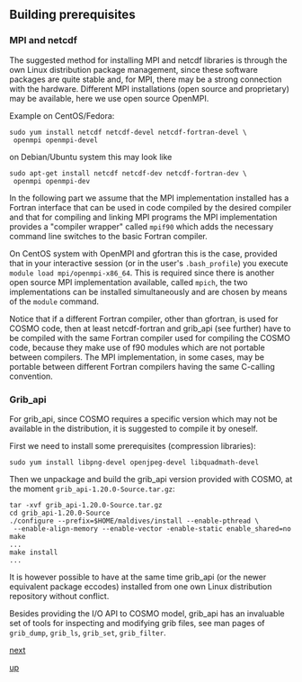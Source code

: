 ## Building prerequisites ##

### MPI and netcdf ###

The suggested method for installing MPI and netcdf libraries is
through the own Linux distribution package management, since these
software packages are quite stable and, for MPI, there may be a strong
connection with the hardware. Different MPI installations (open source
and proprietary) may be available, here we use open source OpenMPI.

Example on CentOS/Fedora:

```
sudo yum install netcdf netcdf-devel netcdf-fortran-devel \
 openmpi openmpi-devel

```

on Debian/Ubuntu system this may look like

```
sudo apt-get install netcdf netcdf-dev netcdf-fortran-dev \
 openmpi openmpi-dev

```

In the following part we assume that the MPI implementation installed
has a Fortran interface that can be used in code compiled by the
desired compiler and that for compiling and linking MPI programs the
MPI implementation provides a "compiler wrapper" called `mpif90` which
adds the necessary command line switches to the basic Fortran
compiler.

On CentOS system with OpenMPI and gfortran this is the case, provided
that in your interactive session (or in the user's `.bash_profile`)
you execute `module load mpi/openmpi-x86_64`. This is required since
there is another open source MPI implementation available, called
`mpich`, the two implementations can be installed simultaneously and
are chosen by means of the `module` command.


Notice that if a different Fortran compiler, other than gfortran, is
used for COSMO code, then at least netcdf-fortran and grib_api (see
further) have to be compiled with the same Fortran compiler used for
compiling the COSMO code, because they make use of f90 modules which
are not portable between compilers. The MPI implementation, in some
cases, may be portable between different Fortran compilers having the
same C-calling convention.

### Grib_api ###

For grib_api, since COSMO requires a specific version which may not be
available in the distribution, it is suggested to compile it by
oneself.

First we need to install some prerequisites (compression libraries):

```
sudo yum install libpng-devel openjpeg-devel libquadmath-devel
```

Then we unpackage and build the grib_api version provided with COSMO,
at the moment `grib_api-1.20.0-Source.tar.gz`:

```
tar -xvf grib_api-1.20.0-Source.tar.gz
cd grib_api-1.20.0-Source
./configure --prefix=$HOME/maldives/install --enable-pthread \
 --enable-align-memory --enable-vector -enable-static enable_shared=no
make
...
make install
...
```

It is however possible to have at the same time grib_api (or the newer
equivalent package eccodes) installed from one own Linux distribution
repository without conflict.

Besides providing the I/O API to COSMO model, grib_api has an
invaluable set of tools for inspecting and modifying grib files, see
man pages of `grib_dump`, `grib_ls`, `grib_set`, `grib_filter`.

[next](building_cosmo_code.md)

[up](README.md)